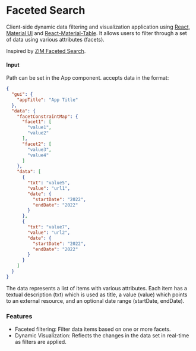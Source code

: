# Faceted Search



Client-side dynamic data filtering and visualization application
using [React](https://github.com/facebook/react), [Material UI](https://github.com/mui/material-ui)
and [React-Material-Table](https://github.com/KevinVandy/material-react-table).
It allows users to filter through a set of data using various attributes (facets).

Inspired by [ZIM Faceted Search](https://gams.uni-graz.at/webapps/drilldown/#/%2Frta1576%2Fjs%2Frta1576.json).

#### Input

Path can be set in the App component.
accepts data in the format:

```json
{
  "gui": {
    "appTitle": "App Title"
  },
  "data": {
    "facetConstraintMap": {
      "facet1": [
        "value1",
        "value2"
      ],
      "facet2": [
        "value3",
        "value4"
      ]
    },
    "data": [
      {
        "txt": "value5",
        "value": "url1",
        "date": {
          "startDate": "2022",
          "endDate": "2022"
        }
      },
      {
        "txt": "value7",
        "value": "url2",
        "date": {
          "startDate": "2022",
          "endDate": "2022"
        }
      }
    ]
  }
}
```
The data represents a list of items with various attributes. Each item has a textual description (txt) which is used as title, a value (value) which points to an external resource, and an optional date range (startDate, endDate).
### Features
- Faceted filtering: Filter data items based on one or more facets.
- Dynamic Visualization: Reflects the changes in the data set in real-time as filters are applied.
